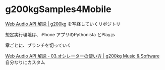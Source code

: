 # g200kgSamples4Mobile


[Web Audio API 解説 | g200kg](https://www.g200kg.com/jp/docs/webaudio/index.html) を写経していくリポジトリ


想定実行環境は、iPhone アプリのPythonista とPlay.js


章ごとに、ブランチを切っていく

[Web Audio API 解説 - 03.オシレーターの使い方 | g200kg Music & Software](https://www.g200kg.com/jp/docs/webaudio/oscillator.html) 自分なりにカスタム